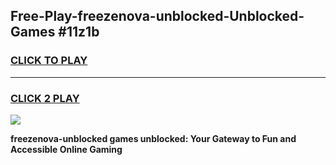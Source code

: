 
## Free-Play-freezenova-unblocked-Unblocked-Games #11z1b
<h3>
<a href="https://news.freeplayer.one?title=freezenova-unblocked&ref=8M">CLICK TO PLAY</a></h3>
<hr>

<h3>
<a href="https://news.freeplayer.one?title=freezenova-unblocked&ref=8M">CLICK 2 PLAY</a>
  
</h3>

<a href="https://news.freeplayer.one?title=freezenova-unblocked&ref=8M"><img src="https://clearcache.store/games.png"></a>


**freezenova-unblocked games unblocked: Your Gateway to Fun and Accessible Online Gaming**
